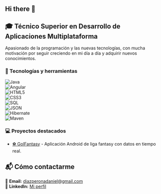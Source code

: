 ## Hi there 👋

<!--
**daniidiaz/daniidiaz** is a ✨ _special_ ✨ repository because its `README.md` (this file) appears on your GitHub profile.
-->

## 🎓 Técnico Superior en Desarrollo de Aplicaciones Multiplataforma  

Apasionado de la programación y las nuevas tecnologías, con mucha motivación por seguir creciendo en mi día a día y adquirir nuevos conocimientos.  

 
### 🚀 Tecnologías y herramientas  

![Java](https://img.shields.io/badge/Java-ED8B00?style=for-the-badge&logo=java&logoColor=white)  
![Angular](https://img.shields.io/badge/Angular-DD0031?style=for-the-badge&logo=angular&logoColor=white)  
![HTML5](https://img.shields.io/badge/HTML5-E34F26?style=for-the-badge&logo=html5&logoColor=white)  
![CSS3](https://img.shields.io/badge/CSS3-1572B6?style=for-the-badge&logo=css3&logoColor=white)  
![SQL](https://img.shields.io/badge/SQL-4479A1?style=for-the-badge&logo=postgresql&logoColor=white)  
![JSON](https://img.shields.io/badge/JSON-000000?style=for-the-badge&logo=json&logoColor=white)  
![Hibernate](https://img.shields.io/badge/Hibernate-59666C?style=for-the-badge&logo=hibernate&logoColor=white)  
![Maven](https://img.shields.io/badge/Maven-C71A36?style=for-the-badge&logo=apache-maven&logoColor=white)  


### 💻 Proyectos destacados  
- [⚽ GolFantasy](https://github.com/daniidiaz/golfantasy) - Aplicación Android de liga fantasy con datos en tiempo real.


## 📬 Cómo contactarme  

📩 **Email:** [diazperonadaniel@gmail.com](mailto:diazperonadaniel@gmail.com)  
🔗 **LinkedIn:** [Mi perfil](https://www.linkedin.com/in/daniel-d%C3%ADaz-perona-barbosa-89855b305/)  

